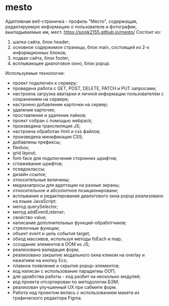 # mesto
Адаптивная веб-страничка - профиль "Место", содержащая, редактируемую информацию о пользователе и фотографии, выкладываемые им, мест.
https://sonik2155.github.io/mesto/
Состоит из:

1. шапка сайта, блок header;
2. основное содержимое страницы, блок main, состоящий из 2-х информционных блоков;
3. подвал сайта, блок footer;
4. всплывающее диалоговое окно, блок popup.

Используемые технологии:
* проект подключен к серверу:
* проведена работа с GET, POST, DELETE, PATCH и PUT запросами;
* настроена загрузка аватарки и личной информации пользователем с сохранением на сервере;
* настроено добавление карточки на сервер;
* удаление карточек;
* проставление и удаление лайков;
* проект собран с помощью webpack;
* произведена транспиляция JS;
* настроена обработак html и css файлов;
* произведена минификация CSS;
* добавлены префиксы;
* flexbox;
* grid layout;
* font-face для подключения сторонних шрифтов;
* сглаживание шрифтов;
* псевдоклассы;
* дизайн ссылок;
* относительные величины;
* медиазапросы для адаптации на разные экраны;
* относительное и абсолютное позиционировани;
* всплывание и редактирование диалогового окна popup реализовано на языке JavaScript:
* метод querySelector;
* метод addEventListener;
* свойство value;
* написание дополнительных функций-обработчиков;
* стрелочные функции;
* объект event и цель события target;
* обход массивов, используя методы foEach и map;
* cсоздание элементов в DOM из JS;
* реализована валидация форм;
* реализовано закрытие модального окна кликом на overlay и нажатием на кнопку Ecs;
* плавное появление и скрытие popup-элементов;
* код написан с использование парадигмы ООП;
* для удовбства работы - код разбит на несколько модулей;
* код проекта отсортирован по методологии БЭМ;
* реализован улучшенный UX при сабмите форм.
* Работа над проектом велась с использованием макета из графического редактора Figma.
